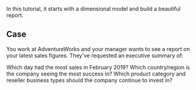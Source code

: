 In this tutorial, it starts with a dimensional model and build a beautiful report.

## Case
You work at AdventureWorks and your manager wants to see a report on your latest sales figures. They've requested an executive summary of:

Which day had the most sales in February 2019?
Which country/region is the company seeing the most success in?
Which product category and reseller business types should the company continue to invest in?
